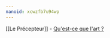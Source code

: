 ```yaml
---
nanoid: xcwzfb7u94wp
---
```

[[Le Précepteur]] - [Qu'est-ce que l'art ?](https://www.youtube.com/watch?v=dgYyXk4V2aw)
